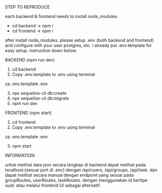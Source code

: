 STEP TO REPRODUCE

each backend & frontend needs to install node_modules

- cd backend -> npm i
- cd frontend -> npm i

after install node_modules. please setup .env (both backend and frontend) and configure with your user postgres, etc. i already put .env.template for easy setup. instruction down below:

BACKEND (npm run dev)

1. cd backend
2. Copy .env.template to .env using terminal

cp .env.template .env

3. npx sequelize-cli db:create
4. npx sequelize-cli db:migrate
5. npm run dev

FRONTEND (npm start)

1. cd frontend
2. Copy .env.template to .env using terminal

cp .env.template .env

3. npm start

INFORMATION

untuk melihat data json secara lengkap di backend dapat melihat pada localhost:{sesuai port di .env} dengan /api/users, /api/groups, /api/task.
dan dapat melihat secara manual dengan endpoint yang sesuai pada groupRoutes, userRoutes, taskRoutes. dengan menggunakan id bertipe uuid. atau melalui frontend UI sebagai alternatif.
